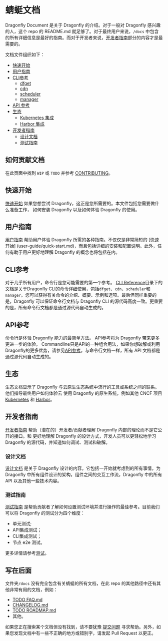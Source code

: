 # 蜻蜓文档

Dragonfly Document 是关于 Dragonfly 的介绍。对于一般对 Dragonfly 感兴趣的人，这个 repo 的 README.md 就足够了。对于最终用户来说，`/docs` 中包含的所有详细信息是最好的指南。而对于开发者来说，[开发者指南](#开发者指南)部分的内容才是最需要的。

文档文件组织如下：

* [快速开始](#快速开始)
* [用户指南](#用户指南)
* [CLI参考](#CLI参考)
    * [dfget](cli-reference/dfget.md)
    * [cdn](cli-reference/cdn.md)
    * [scheduler](cli-reference/scheduler.md)
    * [manager](cli-reference/manager.md)
* [API 参考](#API参考)
* [生态](#生态)
    * [Kubernetes 集成](ecosystem/Kubernetes-with-Dragonfly.md)
    * [Harbor 集成](ecosystem/Harbor-with-Dragonfly.md)
* [开发者指南](#开发者指南)
    * [设计文档](#设计文档)
    * [测试指南](#测试指南)

## 如何贡献文档

在此页面中找到 `WIP` 或 `TODO` 并参考 [CONTRIBUTING](../../CONTRIBUTING.md)。

## 快速开始

[快速开始](user-guide/quick-start.md) 如果您想尝试 Dragonfly，这正是您所需要的。本文件包括您需要做什么准备工作，
如何安装 Dragonfly 以及如何体验 Dragonfly 的使用。

## 用户指南

[用户指南](user-guide) 帮助用户体验 Dragonfly 所需的各种指南。不仅仅是非常简短的 [快速开始]
(user-guide/quick-start.md)，而且包括详细的安装和配置说明。此外，任何有助于用户更好地理解 Dragonfly 的概念也将包括在内。

## CLI参考

对于几乎所有用户，命令行是您可能需要的第一个参考。 [CLI Reference](cli-reference)目录下的文档是关于Dragonfly CLI的命令详细使用，包括`dfget`、`cdn`、`scheduler`和`manager`。您可以获得有关命令的介绍、概要、示例和选项。最后但同样重要的是，Dragonfly 可以保证命令行文档与 Dragonfly CLI 的源代码高度一致。更重要的是，所有命令行文档都是通过源代码自动生成的。

## API参考

命令行是体验 Dragonfly 能力的最简单方法。 API参考将为 Dragonfly 带来更多更进一步的体验。 Commandline只是API的一种组合用法，如果你想破解或利用Dragonfly的更多优势，请参见[API参考](/api/README.md)。与命令行文档一样，所有 API 
文档都是通过源代码自动生成的。

## 生态

生态文档显示了 Dragonfly 与云原生生态系统中流行的工具或系统之间的联系。他们指导最终用户如何体验云
使用 Dragonfly 的原生系统，例如其他 CNCF 项目 [Kubernetes](ecosystem/Kubernetes-with-Dragonfly.md) 和 [Harbor](ecosystem/Harbor-with-Dragonfly.md)。

## 开发者指南

[开发者指南](development/local.md) 帮助（潜在的）开发者/贡献者理解 Dragonfly 内部的理论而不是它公开的接口。和
更好地理解 Dragonfly 的设计方式，开发人员可以更轻松地学习 Dragonfly 的源代码，并知道如何调试、测试和破解。

### 设计文档

[设计文档](./design/architecture.md) 是关于 Dragonfly 设计的内容。它包括一开始就考虑到的所有事情，为 Dragonfly 中所有组件设计的架构，组件之间的交互工作流，Dragonfly 中的所有 API 以及其他一些技术内容。

### 测试指南

[测试指南](./test-guide/test-guide.md) 是帮助贡献者了解如何设置测试环境并进行操作的最佳参考。目前我们可以将 Dragonfly 的测试分为四个维度：

* 单元测试;
* API集成测试；
* CLI集成测试；
* 节点 e2e 测试。

更多详情请参考[测试](./test-guide/test-guide.md)。

## 写在后面

文件夹`/docs` 没有完全包含有关蜻蜓的所有文档，在此 repo 的其他路径中还有其他非常有用的文档，例如：

* [TODO FAQ.md](./FAQ.md)
* [CHANGELOG.md](../../CHANGELOG.md)
* [TODO ROADMAP.md](./ROADMAP.md)
* 其他。

如果您正在搜索某个文档但没有找到，请不要犹豫 [提交问题](https://github.com/dragonflyoss/Dragonfly2/issues/new/choose) 寻求帮助。另外，如果您发现文档中有一些不正确的地方或错别字，请发起 Pull Request 以更正。
